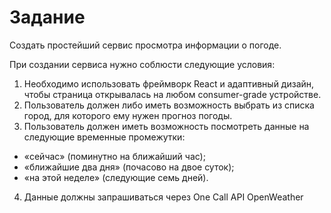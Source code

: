 # Задание

Создать простейший сервис просмотра информации о погоде.

При создании сервиса нужно соблюсти следующие условия:

1. Необходимо использовать фреймворк React и адаптивный дизайн, чтобы страница открывалась на любом consumer-grade устройстве.
2. Пользователь должен либо иметь возможность выбрать из списка город, для которого ему нужен прогноз погоды.
3. Пользователь должен иметь возможность посмотреть данные на следующие временные промежутки:
- «сейчас» (поминутно на ближайший час);
- «ближайшие два дня» (почасово на двое суток);
- «на этой неделе» (следующие семь дней).
4. Данные должны запрашиваться через One Call API OpenWeather